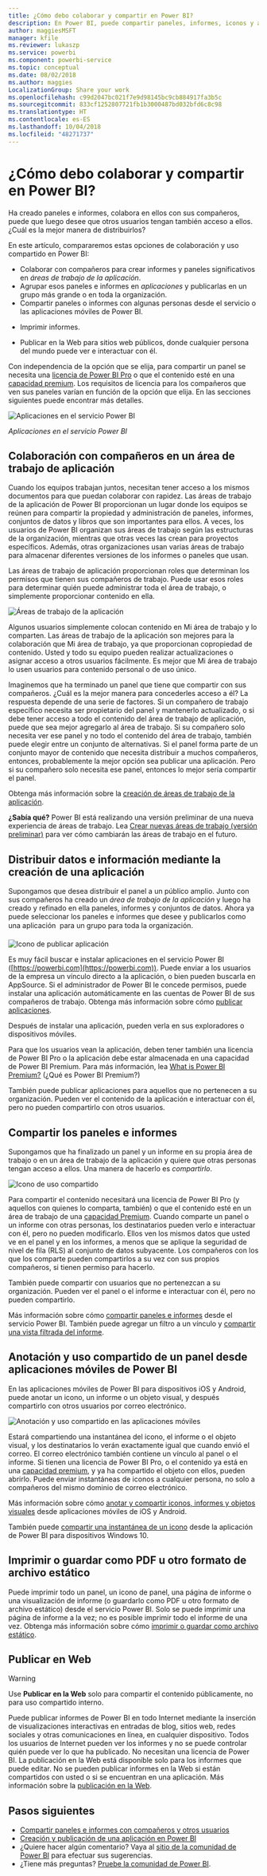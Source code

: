 ```yaml
---
title: ¿Cómo debo colaborar y compartir en Power BI?
description: En Power BI, puede compartir paneles, informes, iconos y aplicaciones de distintas maneras, y colaborar en ellos. Cada una tiene sus ventajas.
author: maggiesMSFT
manager: kfile
ms.reviewer: lukaszp
ms.service: powerbi
ms.component: powerbi-service
ms.topic: conceptual
ms.date: 08/02/2018
ms.author: maggies
LocalizationGroup: Share your work
ms.openlocfilehash: c99d2047bc021f7e9d98145bc9cb884917fa3b5c
ms.sourcegitcommit: 833cf1252807721fb1b3000487bd032bfd6c8c98
ms.translationtype: HT
ms.contentlocale: es-ES
ms.lasthandoff: 10/04/2018
ms.locfileid: "48271737"
---
```

# <a name="how-should-i-collaborate-and-share-in-power-bi"></a>¿Cómo debo colaborar y compartir en Power BI?

Ha creado paneles e informes, colabora en ellos con sus compañeros, puede que luego desee que otros usuarios tengan también acceso a ellos. ¿Cuál es la mejor manera de distribuirlos?

En este artículo, compararemos estas opciones de colaboración y uso compartido en Power BI: 

* Colaborar con compañeros para crear informes y paneles significativos en *áreas de trabajo de la aplicación*.
* Agrupar esos paneles e informes en *aplicaciones* y publicarlas en un grupo más grande o en toda la organización.
* Compartir paneles o informes con algunas personas desde el servicio o las aplicaciones móviles de Power BI.
- Imprimir informes.
* Publicar en la Web para sitios web públicos, donde cualquier persona del mundo puede ver e interactuar con él.

Con independencia de la opción que se elija, para compartir un panel se necesita una [licencia de Power BI Pro](service-features-license-type.md) o que el contenido esté en una [capacidad premium](service-premium.md). Los requisitos de licencia para los compañeros que ven sus paneles varían en función de la opción que elija. En las secciones siguientes puede encontrar más detalles. 

![Aplicaciones en el servicio Power BI](media/service-how-to-collaborate-distribute-dashboards-reports/power-bi-apps-home-blog.png)

*Aplicaciones en el servicio Power BI*

## <a name="collaborate-with-coworkers-in-an-app-workspace"></a>Colaboración con compañeros en un área de trabajo de aplicación

Cuando los equipos trabajan juntos, necesitan tener acceso a los mismos documentos para que puedan colaborar con rapidez. Las áreas de trabajo de la aplicación de Power BI proporcionan un lugar donde los equipos se reúnen para compartir la propiedad y administración de paneles, informes, conjuntos de datos y libros que son importantes para ellos. A veces, los usuarios de Power BI organizan sus áreas de trabajo según las estructuras de la organización, mientras que otras veces las crean para proyectos específicos. Además, otras organizaciones usan varias áreas de trabajo para almacenar diferentes versiones de los informes o paneles que usan. 

Las áreas de trabajo de aplicación proporcionan roles que determinan los permisos que tienen sus compañeros de trabajo. Puede usar esos roles para determinar quién puede administrar toda el área de trabajo, o simplemente proporcionar contenido en ella.

![Áreas de trabajo de la aplicación](media/service-how-to-collaborate-distribute-dashboards-reports/power-bi-apps-workspaces.png)

Algunos usuarios simplemente colocan contenido en Mi área de trabajo y lo comparten. Las áreas de trabajo de la aplicación son mejores para la colaboración que Mi área de trabajo, ya que proporcionan copropiedad de contenido. Usted y todo su equipo pueden realizar actualizaciones o asignar acceso a otros usuarios fácilmente. Es mejor que Mi área de trabajo lo usen usuarios para contenido personal o de uso único.

Imaginemos que ha terminado un panel que tiene que compartir con sus compañeros. ¿Cuál es la mejor manera para concederles acceso a él? La respuesta depende de una serie de factores. Si un compañero de trabajo específico necesita ser propietario del panel y mantenerlo actualizado, o si debe tener acceso a todo el contenido del área de trabajo de aplicación, puede que sea mejor agregarlo al área de trabajo. Si su compañero solo necesita ver ese panel y no todo el contenido del área de trabajo, también puede elegir entre un conjunto de alternativas. Si el panel forma parte de un conjunto mayor de contenido que necesita distribuir a muchos compañeros, entonces, probablemente la mejor opción sea publicar una aplicación. Pero si su compañero solo necesita ese panel, entonces lo mejor sería compartir el panel. 

Obtenga más información sobre la [creación de áreas de trabajo de la aplicación](service-create-workspaces.md).

**¿Sabía qué?** Power BI está realizando una versión preliminar de una nueva experiencia de áreas de trabajo. Lea [Crear nuevas áreas de trabajo (versión preliminar)](service-create-the-new-workspaces.md) para ver cómo cambiarán las áreas de trabajo en el futuro. 

## <a name="distribute-data-and-insights-by-creating-an-app"></a>Distribuir datos e información mediante la creación de una aplicación

Supongamos que desea distribuir el panel a un público amplio. Junto con sus compañeros ha creado un *área de trabajo de la aplicación* y luego ha creado y refinado en ella paneles, informes y conjuntos de datos. Ahora ya puede seleccionar los paneles e informes que desee y publicarlos como una aplicación &#151; para un grupo para toda la organización. 

![Icono de publicar aplicación](media/service-how-to-collaborate-distribute-dashboards-reports/power-bi-app-publish-600.png)

Es muy fácil buscar e instalar aplicaciones en el servicio Power BI ([https://powerbi.com](https://powerbi.com)). Puede enviar a los usuarios de la empresa un vínculo directo a la aplicación, o bien pueden buscarla en AppSource. Si el administrador de Power BI le concede permisos, puede instalar una aplicación automáticamente en las cuentas de Power BI de sus compañeros de trabajo. Obtenga más información sobre cómo [publicar aplicaciones](consumer/end-user-create-apps.md). 

Después de instalar una aplicación, pueden verla en sus exploradores o dispositivos móviles.

Para que los usuarios vean la aplicación, deben tener también una licencia de Power BI Pro o la aplicación debe estar almacenada en una capacidad de Power BI Premium. Para más información, lea [What is Power BI Premium?](service-premium.md) (¿Qué es Power BI Premium?)

También puede publicar aplicaciones para aquellos que no pertenecen a su organización. Pueden ver el contenido de la aplicación e interactuar con él, pero no pueden compartirlo con otros usuarios.

## <a name="share-dashboards-and-reports"></a>Compartir los paneles e informes
Supongamos que ha finalizado un panel y un informe en su propia área de trabajo o en un área de trabajo de la aplicación y quiere que otras personas tengan acceso a ellos. Una manera de hacerlo es *compartirlo*. 

![Icono de uso compartido](media/service-how-to-collaborate-distribute-dashboards-reports/power-bi-share-in-situ.png)

Para compartir el contenido necesitará una licencia de Power BI Pro (y aquellos con quienes lo comparta, también) o que el contenido esté en un área de trabajo de una [capacidad Premium](service-premium.md). Cuando comparte un panel o un informe con otras personas, los destinatarios pueden verlo e interactuar con él, pero no pueden modificarlo. Ellos ven los mismos datos que usted ve en el panel y en los informes, a menos que se aplique la seguridad de nivel de fila (RLS) al conjunto de datos subyacente. Los compañeros con los que los comparte pueden compartirlos a su vez con sus propios compañeros, si tienen permiso para hacerlo. 

También puede compartir con usuarios que no pertenezcan a su organización. Pueden ver el panel o el informe e interactuar con él, pero no pueden compartirlo. 

Más información sobre cómo [compartir paneles e informes](service-share-dashboards.md) desde el servicio Power BI. También puede agregar un filtro a un vínculo y [compartir una vista filtrada del informe](service-share-reports.md).

## <a name="annotate-and-share-from-the-power-bi-mobile-apps"></a>Anotación y uso compartido de un panel desde aplicaciones móviles de Power BI
En las aplicaciones móviles de Power BI para dispositivos iOS y Android, puede anotar un icono, un informe o un objeto visual, y después compartirlo con otros usuarios por correo electrónico. 

![Anotación y uso compartido en las aplicaciones móviles](media/service-how-to-collaborate-distribute-dashboards-reports/power-bi-iphone-annotate.png)

Estará compartiendo una instantánea del icono, el informe o el objeto visual, y los destinatarios lo verán exactamente igual que cuando envió el correo. El correo electrónico también contiene un vínculo al panel o el informe. Si tienen una licencia de Power BI Pro, o el contenido ya está en una [capacidad premium](service-premium.md), y ya ha compartido el objeto con ellos, pueden abrirlo. Puede enviar instantáneas de iconos a cualquier persona, no solo a compañeros del mismo dominio de correo electrónico.

Más información sobre cómo [anotar y compartir iconos, informes y objetos visuales](consumer/mobile/mobile-annotate-and-share-a-tile-from-the-mobile-apps.md) desde aplicaciones móviles de iOS y Android.

También puede [compartir una instantánea de un icono](consumer/mobile/mobile-windows-10-phone-app-get-started.md) desde la aplicación de Power BI para dispositivos Windows 10.

## <a name="print-or-save-as-pdf-or-other-static-file"></a>Imprimir o guardar como PDF u otro formato de archivo estático
Puede imprimir todo un panel, un icono de panel, una página de informe o una visualización de informe (o guardarlo como PDF u otro formato de archivo estático) desde el servicio Power BI. Solo se puede imprimir una página de informe a la vez; no es posible imprimir todo el informe de una vez. Obtenga más información sobre cómo [imprimir o guardar como archivo estático](consumer/end-user-print.md).

## <a name="publish-to-the-web"></a>Publicar en Web

> [!WARNING]
> Use **Publicar en la Web** solo para compartir el contenido públicamente, no para uso compartido interno.

Puede publicar informes de Power BI en todo Internet mediante la inserción de visualizaciones interactivas en entradas de blog, sitios web, redes sociales y otras comunicaciones en línea, en cualquier dispositivo. Todos los usuarios de Internet pueden ver los informes y no se puede controlar quién puede ver lo que ha publicado. No necesitan una licencia de Power BI. La publicación en la Web está disponible solo para los informes que puede editar. No se pueden publicar informes en la Web si están compartidos con usted o si se encuentran en una aplicación. Más información sobre la [publicación en la Web](service-publish-to-web.md).

## <a name="next-steps"></a>Pasos siguientes
* [Compartir paneles e informes con compañeros y otros usuarios](service-share-dashboards.md)
* [Creación y publicación de una aplicación en Power BI](consumer/end-user-create-apps.md)
* ¿Quiere hacer algún comentario? Vaya al [sitio de la comunidad de Power BI](https://community.powerbi.com/) para efectuar sus sugerencias.
* ¿Tiene más preguntas? [Pruebe la comunidad de Power BI](http://community.powerbi.com/).


